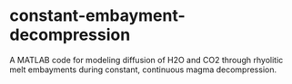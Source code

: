 # constant-embayment-decompression
A MATLAB code for modeling diffusion of H2O and CO2 through rhyolitic melt embayments during constant, continuous magma decompression.
